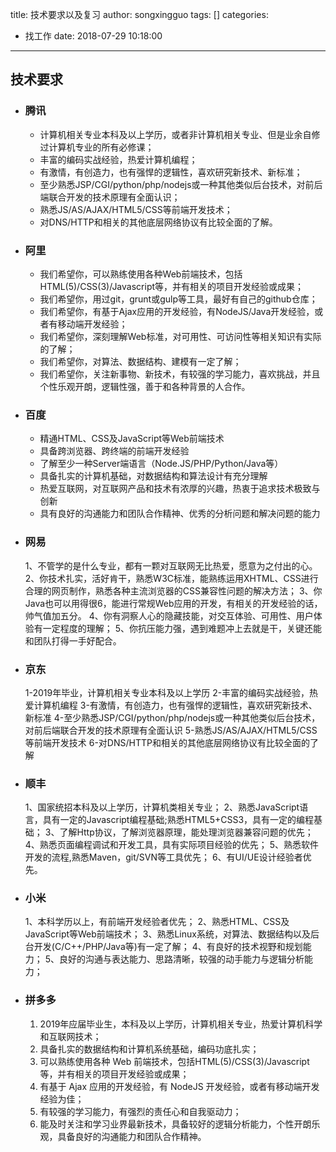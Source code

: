 title: 技术要求以及复习
author: songxingguo
tags: []
categories:
  - 找工作
date: 2018-07-29 10:18:00
---
## 技术要求

 - ### 腾讯
   
   - 计算机相关专业本科及以上学历，或者非计算机相关专业、但是业余自修过计算机专业的所有必修课； 
   - 丰富的编码实战经验，热爱计算机编程； 
   - 有激情，有创造力，也有强悍的逻辑性，喜欢研究新技术、新标准；
   - 至少熟悉JSP/CGI/python/php/nodejs或一种其他类似后台技术，对前后端联合开发的技术原理有全面认识；
   - 熟悉JS/AS/AJAX/HTML5/CSS等前端开发技术；
   - 对DNS/HTTP和相关的其他底层网络协议有比较全面的了解。
  
<!-- more -->

- ### 阿里

  - 我们希望你，可以熟练使用各种Web前端技术，包括HTML(5)/CSS(3)/Javascript等，并有相关的项目开发经验或成果； 
  - 我们希望你，用过git，grunt或gulp等工具，最好有自己的github仓库； 
  - 我们希望你，有基于Ajax应用的开发经验，有NodeJS/Java开发经验，或者有移动端开发经验； 
  - 我们希望你，深刻理解Web标准，对可用性、可访问性等相关知识有实际的了解； 
  - 我们希望你，对算法、数据结构、建模有一定了解； 
  - 我们希望你，关注新事物、新技术，有较强的学习能力，喜欢挑战，并且个性乐观开朗，逻辑性强，善于和各种背景的人合作。 

- ###  百度

  - 精通HTML、CSS及JavaScript等Web前端技术
  - 具备跨浏览器、跨终端的前端开发经验
  - 了解至少一种Server端语言（Node.JS/PHP/Python/Java等）
  - 具备扎实的计算机基础，对数据结构和算法设计有充分理解
  - 热爱互联网，对互联网产品和技术有浓厚的兴趣，热衷于追求技术极致与创新
  - 具有良好的沟通能力和团队合作精神、优秀的分析问题和解决问题的能力
  
- ### 网易

  1、不管学的是什么专业，都有一颗对互联网无比热爱，愿意为之付出的心。
  2、你技术扎实，活好肯干，熟悉W3C标准，能熟练运用XHTML、CSS进行合理的网页制作，熟悉各种主流浏览器的CSS兼容性问题的解决方法；
  3、你Java也可以用得很6，能进行常规Web应用的开发，有相关的开发经验的话，帅气值加五分。
  4、你有洞察人心的隐藏技能，对交互体验、可用性、用户体验有一定程度的理解；
  5、你抗压能力强，遇到难题冲上去就是干，关键还能和团队打得一手好配合。
   
- ### 京东

  1-2019年毕业，计算机相关专业本科及以上学历 
  2-丰富的编码实战经验，热爱计算机编程
  3-有激情，有创造力，也有强悍的逻辑性，喜欢研究新技术、新标准
  4-至少熟悉JSP/CGI/python/php/nodejs或一种其他类似后台技术，对前后端联合开发的技术原理有全面认识 
  5-熟悉JS/AS/AJAX/HTML5/CSS等前端开发技术
  6-对DNS/HTTP和相关的其他底层网络协议有比较全面的了解
  
- ### 顺丰

  1、国家统招本科及以上学历，计算机类相关专业； 
  2、熟悉JavaScript语言，具有一定的Javascript编程基础;熟悉HTML5+CSS3，具有一定的编程基础；
  3、了解Http协议，了解浏览器原理，能处理浏览器兼容问题的优先；
  4、熟悉页面编程调试和开发工具，具有实际项目经验的优先；
  5、熟悉软件开发的流程,熟悉Maven，git/SVN等工具优先；
  6、有UI/UE设计经验者优先。
  
- ### 小米

   1、本科学历以上，有前端开发经验者优先；
   2、熟悉HTML、CSS及JavaScript等Web前端技术；
   3、熟悉Linux系统，对算法、数据结构以及后台开发(C/C++/PHP/Java等)有一定了解；
   4、有良好的技术视野和规划能力；
   5、良好的沟通与表达能力、思路清晰，较强的动手能力与逻辑分析能力；
   
- ### 拼多多

  1.	2019年应届毕业生，本科及以上学历，计算机相关专业，热爱计算机科学和互联网技术；
  2.	具备扎实的数据结构和计算机系统基础，编码功底扎实；
  3.	可以熟练使用各种 Web 前端技术，包括HTML(5)/CSS(3)/Javascript等，并有相关的项目开发经验或成果；
  4.	有基于 Ajax 应用的开发经验，有 NodeJS 开发经验，或者有移动端开发经验为佳；
  5.	有较强的学习能力，有强烈的责任心和自我驱动力；
  6.	能及时关注和学习业界最新技术，具备较好的逻辑分析能力，个性开朗乐观，具备良好的沟通能力和团队合作精神。
